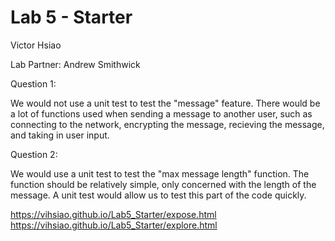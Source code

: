 # Lab 5 - Starter

Victor Hsiao

Lab Partner: Andrew Smithwick

Question 1:

We would not use a unit test to test the "message" feature. There would be a lot of functions used when sending a message to another user, such as connecting to the network, encrypting the message, recieving the message, and taking in user input. 

Question 2:

We would use a unit test to test the "max message length" function. The function should be relatively simple, only concerned with the length of the message. A unit test would allow us to test this part of the code quickly.

https://vihsiao.github.io/Lab5_Starter/expose.html
https://vihsiao.github.io/Lab5_Starter/explore.html